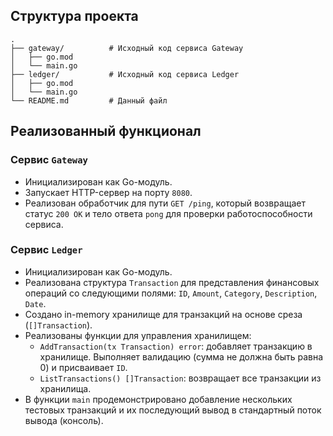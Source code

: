 ## Структура проекта

```
.
├── gateway/          # Исходный код сервиса Gateway
│   ├── go.mod
│   └── main.go
├── ledger/           # Исходный код сервиса Ledger
│   ├── go.mod
│   └── main.go
└── README.md         # Данный файл
```

## Реализованный функционал

### Сервис `Gateway`

*   Инициализирован как Go-модуль.
*   Запускает HTTP-сервер на порту `8080`.
*   Реализован обработчик для пути `GET /ping`, который возвращает статус `200 OK` и тело ответа `pong` для проверки работоспособности сервиса.

### Сервис `Ledger`

*   Инициализирован как Go-модуль.
*   Реализована структура `Transaction` для представления финансовых операций со следующими полями: `ID`, `Amount`, `Category`, `Description`, `Date`.
*   Создано in-memory хранилище для транзакций на основе среза (`[]Transaction`).
*   Реализованы функции для управления хранилищем:
    *   `AddTransaction(tx Transaction) error`: добавляет транзакцию в хранилище. Выполняет валидацию (сумма не должна быть равна 0) и присваивает `ID`.
    *   `ListTransactions() []Transaction`: возвращает все транзакции из хранилища.
*   В функции `main` продемонстрировано добавление нескольких тестовых транзакций и их последующий вывод в стандартный поток вывода (консоль).
